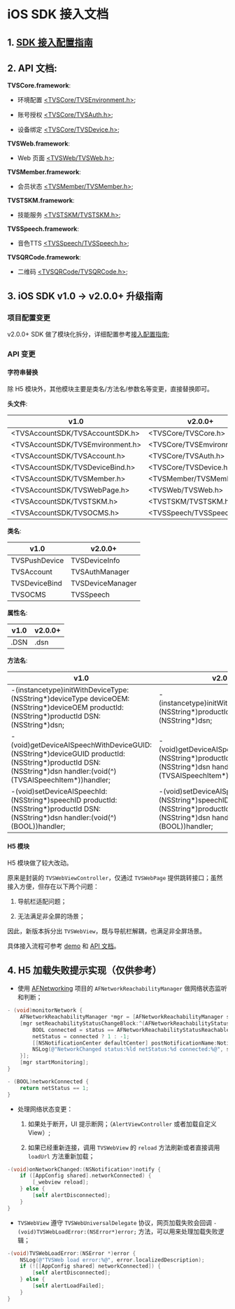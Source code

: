 # iOS SDK 接入文档

## 1. [SDK 接入配置指南][1]

## 2. API 文档:

  **TVSCore.framework**:

  * 环境配置 [<TVSCore/TVSEnvironment.h>][2];

  * 账号授权 [<TVSCore/TVSAuth.h>][3];

  * 设备绑定 [<TVSCore/TVSDevice.h>][4];

  **TVSWeb.framework**:

  * Web 页面 [<TVSWeb/TVSWeb.h>][5];

  **TVSMember.framework**:

  * 会员状态 [<TVSMember/TVSMember.h>][6];
  
  **TVSTSKM.framework**:

  * 技能服务 [<TVSTSKM/TVSTSKM.h>][7];
  
  **TVSSpeech.framework**:

  * 音色TTS [<TVSSpeech/TVSSpeech.h>][8];
  
  **TVSQRCode.framework**:

  * 二维码 [<TVSQRCode/TVSQRCode.h>][9];
  
## 3. iOS SDK v1.0 -> v2.0.0+ 升级指南

### 项目配置变更

v2.0.0+ SDK 做了模块化拆分，详细配置参考[接入配置指南][10];

### API 变更

#### 字符串替换

除 H5 模块外，其他模块主要是类名/方法名/参数名等变更，直接替换即可。

**头文件**:

| v1.0 | v2.0.0+ |
| ------ | ------ |
| <TVSAccountSDK/TVSAccountSDK.h> | <TVSCore/TVSCore.h> |
| <TVSAccountSDK/TVSEmvironment.h> | <TVSCore/TVSEmvironment.h> |
| <TVSAccountSDK/TVSAccount.h> | <TVSCore/TVSAuth.h> |
| <TVSAccountSDK/TVSDeviceBind.h> | <TVSCore/TVSDevice.h> |
| <TVSAccountSDK/TVSMember.h> | <TVSMember/TVSMember.h> |
| <TVSAccountSDK/TVSWebPage.h> | <TVSWeb/TVSWeb.h> |
| <TVSAccountSDK/TVSTSKM.h> | <TVSTSKM/TVSTSKM.h> |
| <TVSAccountSDK/TVSOCMS.h> | <TVSSpeech/TVSSpeech.h> |

**类名**:

| v1.0 | v2.0.0+ |
| ------ | ------ |
| TVSPushDevice | TVSDeviceInfo |
| TVSAccount | TVSAuthManager |
| TVSDeviceBind | TVSDeviceManager |
| TVSOCMS | TVSSpeech |

**属性名**:

| v1.0 | v2.0.0+ |
| ------ | ------ |
| .DSN | .dsn |

**方法名**:

| v1.0 | v2.0.0+ |
| ------ | ------ |
| -(instancetype)initWithDeviceType:(NSString*)deviceType deviceOEM:(NSString*)deviceOEM productId:(NSString*)productId DSN:(NSString*)dsn; | -(instancetype)initWithDeviceProductId:(NSString*)productId dsn:(NSString*)dsn; |
| -(void)getDeviceAISpeechWithDeviceGUID:(NSString*)deviceGUID productId:(NSString*)productId DSN:(NSString*)dsn handler:(void(^)(TVSAISpeechItem*))handler; | -(void)getDeviceAISpeechWithProductId:(NSString*)productId dsn:(NSString*)dsn handler:(void(^)(TVSAISpeechItem*))handler; |
| -(void)setDeviceAISpeechId:(NSString*)speechID productId:(NSString*)productId DSN:(NSString*)dsn handler:(void(^)(BOOL))handler; | -(void)setDeviceAISpeechId:(NSString*)speechID productId:(NSString*)productId dsn:(NSString*)dsn handler:(void(^)(BOOL))handler; |

#### H5 模块

H5 模块做了较大改动。

原来是封装的 `TVSWebViewController`，仅通过 `TVSWebPage` 提供跳转接口；虽然接入方便，但存在以下两个问题：

1. 导航栏适配问题；

2. 无法满足非全屏的场景；

因此，新版本拆分出 `TVSWebView`，既与导航栏解耦，也满足非全屏场景。

具体接入流程可参考 [demo][11] 和 [API 文档][12]。

## 4. H5 加载失败提示实现（仅供参考）

* 使用 [AFNetworking][1] 项目的 `AFNetworkReachabilityManager` 做网络状态监听和判断；

```objective-c
- (void)monitorNetwork {
    AFNetworkReachabilityManager *mgr = [AFNetworkReachabilityManager sharedManager];
    [mgr setReachabilityStatusChangeBlock:^(AFNetworkReachabilityStatus status) {
        BOOL connected = status == AFNetworkReachabilityStatusReachableViaWiFi || status == AFNetworkReachabilityStatusReachableViaWWAN;
        netStatus = connected ? 1 : -1;
        [[NSNotificationCenter defaultCenter] postNotificationName:NotifyNetworkChanged object:self userInfo:@{@"netStatus":[NSNumber numberWithInteger:netStatus]}];
        NSLog(@"NetworkChanged status:%ld netStatus:%d connected:%@", status, netStatus, connected?@"YES":@"NO");
    }];
    [mgr startMonitoring];
}

- (BOOL)networkConnected {
    return netStatus == 1;
}
```

* 处理网络状态变更：

  1. 如果处于断开，UI 提示断网；（`AlertViewController` 或者加载自定义 View）;

  2. 如果已经重新连接，调用 `TVSWebView` 的 `reload` 方法刷新或者直接调用 `loadUrl` 方法重新加载；
  
```objective-c
-(void)onNetworkChanged:(NSNotification*)notify {
    if ([AppConfig shared].networkConnected) {
        [_webview reload];
    } else {
        [self alertDisconnected];
    }
}
```

* `TVSWebView` 遵守 `TVSWebUniversalDelegate` 协议，网页加载失败会回调 `-(void)TVSWebLoadError:(NSError*)error;` 方法，可以用来处理加载失败逻辑；

```objective-c
-(void)TVSWebLoadError:(NSError *)error {
    NSLog(@"TVSWeb load error:%@", error.localizedDescription);
    if (![[AppConfig shared] networkConnected]) {
        [self alertDisconnected];
    } else {
        [self alertLoadFailed];
    }
}
```

 
[1]: https://github.com/AFNetworking/AFNetworking



  [1]: https://github.com/TencentDingdang/dmsdk/blob/master/doc/iOS/%E5%8E%82%E5%95%86APP(iOS)%E6%8E%A5%E5%85%A5%E9%85%8D%E7%BD%AE%E6%8C%87%E5%8D%97.md

  [2]: https://github.com/TencentDingdang/dmsdk/blob/master/doc/iOS/api-doc/TVSEnvironment.md

  [3]: https://github.com/TencentDingdang/dmsdk/blob/master/doc/iOS/api-doc/TVSAuth.md

  [4]: https://github.com/TencentDingdang/dmsdk/blob/master/doc/iOS/api-doc/TVSDevice.md

  [5]: https://github.com/TencentDingdang/dmsdk/blob/master/doc/iOS/api-doc/TVSWeb.md

  [6]: https://github.com/TencentDingdang/dmsdk/blob/master/doc/iOS/api-doc/TVSMember.md

  [7]: https://github.com/TencentDingdang/dmsdk/blob/master/doc/iOS/api-doc/TVSTSKM.md

  [8]: https://github.com/TencentDingdang/dmsdk/blob/master/doc/iOS/api-doc/TVSSpeech.md

  [9]: https://github.com/TencentDingdang/dmsdk/blob/master/doc/iOS/api-doc/TVSQRCode.md
  
  [10]: https://github.com/TencentDingdang/dmsdk/blob/master/doc/iOS/厂商APP(iOS)接入配置指南.md
  
  [11]: https://github.com/TencentDingdang/dmsdk/blob/master/demo/iOS/TVSAccountDemo/TVSAccountDemo/BrowserVC.m
  
  [12]: https://github.com/TencentDingdang/dmsdk/blob/master/doc/iOS/api-doc/TVSWeb.md
